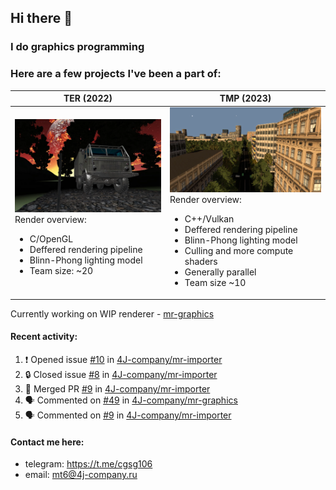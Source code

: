 ## Hi there 👋
### I do graphics programming
### Here are a few projects I've been a part of:  

TER (2022)            |  TMP (2023)
-------------------------|-------------------------
![](images/ter_screenshot_00_upscaled.webp) Render overview: <br><ul><li> C/OpenGL <li> Deffered rendering pipeline <li> Blinn-Phong lighting model <li> Team size: ~20 | ![](images/tmp_screenshot_01_upscaled.webp) Render overview: <br><ul><li> C++/Vulkan <li> Deffered rendering pipeline <li> Blinn-Phong lighting model <li> Culling and more compute shaders <li> Generally parallel <li> Team size ~10

Currently working on WIP renderer - [mr-graphics](https://github.com/4J-company/mr-graphics)  

#### Recent activity:
<!--START_SECTION:activity-->
1. ❗ Opened issue [#10](https://github.com/4J-company/mr-importer/issues/10) in [4J-company/mr-importer](https://github.com/4J-company/mr-importer)
2. 🔒 Closed issue [#8](https://github.com/4J-company/mr-importer/issues/8) in [4J-company/mr-importer](https://github.com/4J-company/mr-importer)
3. 🎉 Merged PR [#9](https://github.com/4J-company/mr-importer/pull/9) in [4J-company/mr-importer](https://github.com/4J-company/mr-importer)
4. 🗣 Commented on [#49](https://github.com/4J-company/mr-graphics/pull/49#issuecomment-3249735860) in [4J-company/mr-graphics](https://github.com/4J-company/mr-graphics)
5. 🗣 Commented on [#9](https://github.com/4J-company/mr-importer/pull/9#issuecomment-3248915835) in [4J-company/mr-importer](https://github.com/4J-company/mr-importer)
<!--END_SECTION:activity-->

#### Contact me here:
 - telegram: https://t.me/cgsg106
 - email:    mt6@4j-company.ru
